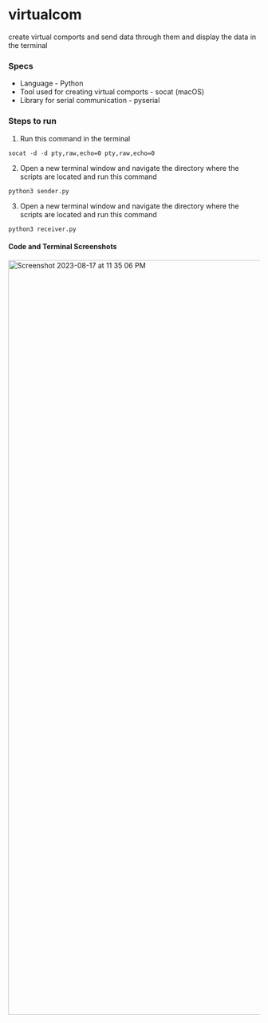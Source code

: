 # virtualcom
create virtual comports and send data through them and display the data in the terminal 

### Specs

- Language - Python
- Tool used for creating virtual comports - socat (macOS)
- Library for serial communication - pyserial 

### Steps to run 

1. Run this command in the terminal
```
socat -d -d pty,raw,echo=0 pty,raw,echo=0
```

2. Open a new terminal window and navigate the directory where the scripts are located and run this command
```
python3 sender.py
```

3. Open a new terminal window and navigate the directory where the scripts are located and run this command
```
python3 receiver.py
```

#### Code and Terminal Screenshots 

<img width="1512" alt="Screenshot 2023-08-17 at 11 35 06 PM" src="https://github.com/arpitingle/virtualcom/assets/37828045/25dadacc-8c55-4db8-b9fe-09e45e2150f1">


   
